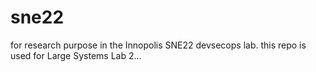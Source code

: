 # sne22
for research purpose in the Innopolis SNE22 devsecops lab.
this repo is used for Large Systems Lab 2...
